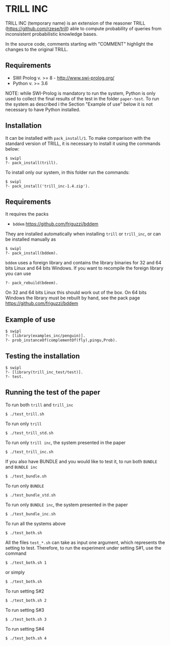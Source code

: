 TRILL INC
=========

TRILL INC (temporary name) is an extension of the reasoner TRILL (https://github.com/rzese/trill) able to compute probability of queries from inconsistent probabilistic knowledge bases.

In the source code, comments starting with "COMMENT" highlight the changes to the original TRILL.

Requirements
------------

- SWI Prolog v. >= 8 - http://www.swi-prolog.org/
- Python v. >= 3.6

NOTE: while SWI-Prolog is mandatory to run the system, Python is only used to collect the final results of the test in the folder `paper-test`. To run the system as described i the Section "Example of use" below it is not necessary to have Python installed.

Installation
------------
It can be installed with `pack_install/1`. To make comparison with the standard version of TRILL, it is necessary to install it using the commands below:

    $ swipl
    ?- pack_install(trill).

To install only our system, in this folder run the commands:

    $ swipl
    ?- pack_install('trill_inc-1.4.zip').

Requirements
-------------
It requires the packs

 * `bddem` https://github.com/friguzzi/bddem
 
 They are installed automatically when installing `trill` or `trill_inc`, or can be installed manually as

    $ swipl
    ?- pack_install(bddem).

`bddem` uses a foreign library and contains the library binaries for 32 and 64 bits Linux and 64 bits Windows. If you want to recompile the foreign library you can use

    ?- pack_rebuild(bdeem).

On 32 and 64 bits Linux this should work out of the box. On 64 bits Windows the library must be rebuilt by hand, see the pack page https://github.com/friguzzi/bddem


Example of use
---------------

    $ swipl
    ?- [library(examples_inc/penguin)].
    ?- prob_instanceOf(complementOf(fly),pingu,Prob).

Testing the installation
------------------------

    $ swipl
    ?- [library(trill_inc_test/test)].
    ?- test.

Running the test of the paper
-----------------------------
To run both `trill` and `trill_inc`

    $ ./test_trill.sh

To run only `trill`

    $ ./test_trill_std.sh

To run only `trill inc`, the system presented in the paper

    $ ./test_trill_inc.sh

If you also have BUNDLE and you would like to test it, to run both `BUNDLE` and `BUNDLE inc`

    $ ./test_bundle.sh

To run only `BUNDLE`

    $ ./test_bundle_std.sh

To run only `BUNDLE inc`, the system presented in the paper

    $ ./test_bundle_inc.sh

To run all the systems above

    $ ./test_both.sh
   
All the files `test_*.sh` can take as input one argument, which represents the setting to test.
Therefore, to run the experiment under setting S#1, use the command

    $ ./test_both.sh 1

or simply

    $ ./test_both.sh

To run setting S#2

    $ ./test_both.sh 2

To run setting S#3

    $ ./test_both.sh 3
	
To run setting S#4

    $ ./test_both.sh 4


